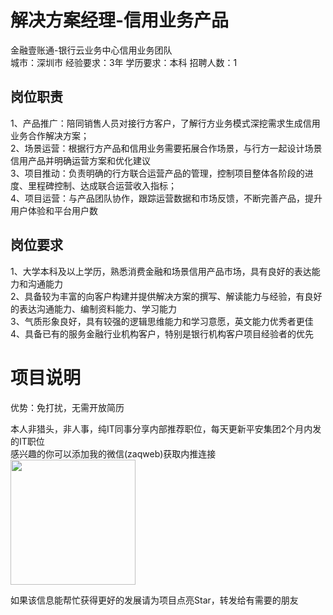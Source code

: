 # 解决方案经理-信用业务产品
金融壹账通-银行云业务中心信用业务团队  
城市：深圳市 经验要求：3年 学历要求：本科  招聘人数：1

## 岗位职责
1、产品推广：陪同销售人员对接行方客户，了解行方业务模式深挖需求生成信用业务合作解决方案；   
2、场景运营：根据行方产品和信用业务需要拓展合作场景，与行方一起设计场景信用产品并明确运营方案和优化建议   
 3、项目推动：负责明确的行方联合运营产品的管理，控制项目整体各阶段的进度、里程碑控制、达成联合运营收入指标；   
4、项目运营：与产品团队协作，跟踪运营数据和市场反馈，不断完善产品，提升用户体验和平台用户数

## 岗位要求
1、大学本科及以上学历，熟悉消费金融和场景信用产品市场，具有良好的表达能力和沟通能力   
 2、具备较为丰富的向客户构建并提供解决方案的撰写、解读能力与经验，有良好的表达沟通能力、编制资料能力、学习能力   
3、气质形象良好，具有较强的逻辑思维能力和学习意愿，英文能力优秀者更佳   
4、具备已有的服务金融行业机构客户，特别是银行机构客户项目经验者的优先

# 项目说明

优势：免打扰，无需开放简历

本人非猎头，非人事，纯IT同事分享内部推荐职位，每天更新平安集团2个月内发的IT职位  
感兴趣的你可以添加我的微信(zaqweb)获取内推连接  
<img src="https://github.com/zaqweb/PA-IT-JOBS/blob/master/WechatICode.jpeg"  height="200" width="200">

如果该信息能帮忙获得更好的发展请为项目点亮Star，转发给有需要的朋友




